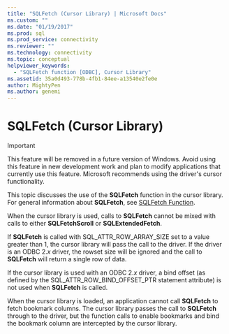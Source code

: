 ```yaml
---
title: "SQLFetch (Cursor Library) | Microsoft Docs"
ms.custom: ""
ms.date: "01/19/2017"
ms.prod: sql
ms.prod_service: connectivity
ms.reviewer: ""
ms.technology: connectivity
ms.topic: conceptual
helpviewer_keywords: 
  - "SQLFetch function [ODBC], Cursor Library"
ms.assetid: 35a0d493-778b-4fb1-84ee-a13540e2fe0e
author: MightyPen
ms.author: genemi
---
```

# SQLFetch (Cursor Library)
> [!IMPORTANT]  
>  This feature will be removed in a future version of Windows. Avoid using this feature in new development work and plan to modify applications that currently use this feature. Microsoft recommends using the driver's cursor functionality.  
  
 This topic discusses the use of the **SQLFetch** function in the cursor library. For general information about **SQLFetch**, see [SQLFetch Function](../../../odbc/reference/syntax/sqlfetch-function.md).  
  
 When the cursor library is used, calls to **SQLFetch** cannot be mixed with calls to either **SQLFetchScroll** or **SQLExtendedFetch**.  
  
 If **SQLFetch** is called with SQL_ATTR_ROW_ARRAY_SIZE set to a value greater than 1, the cursor library will pass the call to the driver. If the driver is an ODBC 2.*x* driver, the rowset size will be ignored and the call to **SQLFetch** will return a single row of data.  
  
 If the cursor library is used with an ODBC 2.*x* driver, a bind offset (as defined by the SQL_ATTR_ROW_BIND_OFFSET_PTR statement attribute) is not used when **SQLFetch** is called.  
  
 When the cursor library is loaded, an application cannot call **SQLFetch** to fetch bookmark columns. The cursor library passes the call to **SQLFetch** through to the driver, but the function calls to enable bookmarks and bind the bookmark column are intercepted by the cursor library.
